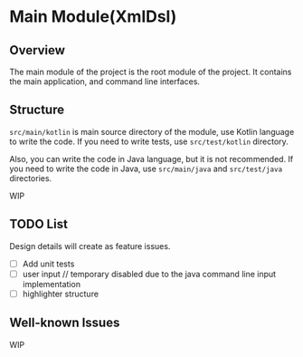 # Main Module(XmlDsl)

## Overview

The main module of the project is the root module of the project.
It contains the main application, and command line interfaces.

## Structure

`src/main/kotlin` is main source directory of the module, use Kotlin language to write the code.
If you need to write tests, use `src/test/kotlin` directory.

Also, you can write the code in Java language, but it is not recommended.
If you need to write the code in Java, use `src/main/java` and `src/test/java` directories.

WIP

## TODO List

Design details will create as feature issues.

- [ ] Add unit tests
- [ ] user input // temporary disabled due to the java command line input implementation
- [ ] highlighter structure

## Well-known Issues

WIP

